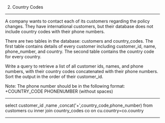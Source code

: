 2. Country Codes
--------------------------------------------------------

A company wants to contact each of its customers regarding the policy changes. They have international customers, but their database does not include country codes with their phone numbers.

There are two tables in the database: customers and country_codes. The first table contains details of every customer including customer_id, name, phone_number, and country. The second table contains the country code for every country.

Write a query to retrieve a list of all customer ids, names, and phone numbers, with their country codes concatenated with their phone numbers. Sort the output in the order of their customer_id.

Note: The phone number should be in the following format: +COUNTRY_CODE PHONENUMBER (without spaces)

-----------------------------------------------------------

select customer_id ,name ,concat('+',country_code,phone_number) from customers cu inner join country_codes co on cu.country=co.country


-------------------------------------------------------------
